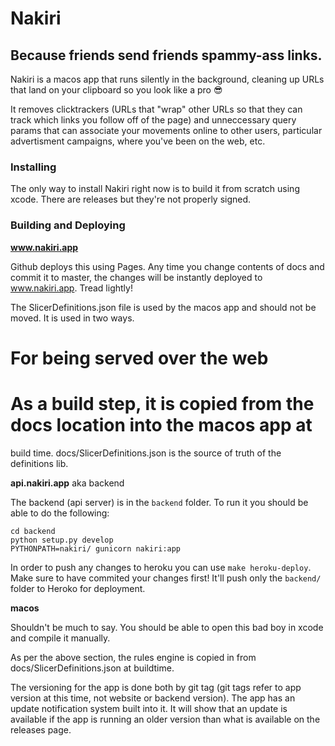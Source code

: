 # Nakiri

## Because friends send friends spammy-ass links.

Nakiri is a macos app that runs silently in the background, cleaning up URLs 
that land on your clipboard so you look like a pro 😎

It removes clicktrackers (URLs that "wrap" other URLs so that they can track 
which links you follow off of the page) and unneccessary query params that can 
associate your movements online to other users, particular advertisment 
campaigns, where you've been on the web, etc.

### Installing

The only way to install Nakiri right now is to build it from scratch using xcode.
There are releases but they're not properly signed.


### Building and Deploying

**www.nakiri.app**

Github deploys this using Pages. Any time you change contents of docs and commit
it to master, the changes will be instantly deployed to www.nakiri.app. Tread
lightly!

The SlicerDefinitions.json file is used by the macos app and should not be moved.
It is used in two ways.

 # For being served over the web
 # As a build step, it is copied from the docs location into the macos app at
   build time. docs/SlicerDefinitions.json is the source of truth of the 
   definitions lib.

**api.nakiri.app** aka backend

The backend (api server) is in the `backend` folder. To run it you should be able
to do the following:

```
cd backend
python setup.py develop
PYTHONPATH=nakiri/ gunicorn nakiri:app
```

In order to push any changes to heroku you can use `make heroku-deploy`. Make 
sure to have commited your changes first! It'll push only the `backend/` folder
to Heroko for deployment.


**macos**

Shouldn't be much to say. You should be able to open this bad boy in xcode and
compile it manually.

As per the above section, the rules engine is copied in from 
docs/SlicerDefinitions.json at buildtime.

The versioning for the app is done both by git tag (git tags refer to app version
at this time, not website or backend version). The app has an update notification
system built into it. It will show that an update is available if the app is
running an older version than what is available on the releases page.
